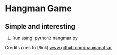 # Hangman Game
## Simple and interesting
1. Run using: python3 hangman.py




Credits goes to [!link] www.github.com/naumanafsar
